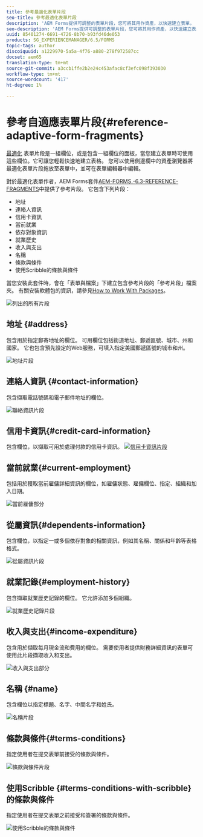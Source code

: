 ```yaml
---
title: 參考最適化表單片段
seo-title: 參考最適化表單片段
description: 'AEM Forms提供可調整的表單片段，您可將其用作資產，以快速建立表單。 '
seo-description: 'AEM Forms提供可調整的表單片段，您可將其用作資產，以快速建立表單。 '
uuid: 85401274-6691-4726-8b70-b93fd46de053
products: SG_EXPERIENCEMANAGER/6.5/FORMS
topic-tags: author
discoiquuid: a1229970-5a5a-4f76-a880-278f972587cc
docset: aem65
translation-type: tm+mt
source-git-commit: a3ccb1ffe2b2e24c453afac8cf3efc098f393030
workflow-type: tm+mt
source-wordcount: '417'
ht-degree: 1%

---
```



# 參考自適應表單片段{#reference-adaptive-form-fragments}

[最適化](../../forms/using/adaptive-form-fragments.md) 表單片段是一組欄位，或是包含一組欄位的面板，當您建立表單時可使用這些欄位。它可讓您輕鬆快速地建立表格。 您可以使用側邊欄中的資產瀏覽器將最適化表單片段拖放至表單中，並可在表單編輯器中編輯。

對於最適化表單作者，AEM Forms套件[AEM-FORMS.-6.3-REFERENCE-FRAGMENTS](https://www.adobeaemcloud.com/content/marketplace/marketplaceProxy.html?packagePath=/content/companies/public/adobe/packages/cq630/fd/AEM-FORMS-6.3-REFERENCE-FRAGMENTS)中提供了參考片段。 它包含下列片段：

* 地址
* 連絡人資訊
* 信用卡資訊
* 當前就業
* 依存對象資訊
* 就業歷史
* 收入與支出
* 名稱
* 條款與條件
* 使用Scribble的條款與條件

當您安裝此套件時，會在「表單與檔案」下建立包含參考片段的「參考片段」檔案夾。 有關安裝軟體包的資訊，請參見[How to Work With Packages](/help/sites-administering/package-manager.md)。

![列出的所有片段](assets/ootb-frags.png)

## 地址 {#address}

包含用於指定郵寄地址的欄位。 可用欄位包括街道地址、郵遞區號、城市、州和國家。 它也包含預先設定的Web服務，可填入指定美國郵遞區號的城市和州。

![地址片段](assets/address.png)

<!--[Click to enlarge

](assets/address-1.png)-->

## 連絡人資訊 {#contact-information}

包含擷取電話號碼和電子郵件地址的欄位。

![聯絡資訊片段](assets/contact-info.png)

<!--[Click to enlarge

](assets/contact-info-1.png)-->

## 信用卡資訊{#credit-card-information}

包含欄位，以擷取可用於處理付款的信用卡資訊。
[ ![信用卡資訊片段](assets/cc-info.png)](assets/cc-info-1.png)

## 當前就業{#current-employment}

包括用於獲取當前雇傭詳細資訊的欄位，如雇傭狀態、雇傭欄位、指定、組織和加入日期。

![當前雇傭部分](assets/current-emp.png)

<!--[Click to enlarge

](assets/current-emp-1.png)-->

## 從屬資訊{#dependents-information}

包含欄位，以指定一或多個依存對象的相關資訊，例如其名稱、關係和年齡等表格格式。

![從屬資訊片段](assets/dependents-info.png)

<!--[Click to enlarge

](assets/dependents-info-1.png)-->

## 就業記錄{#employment-history}

包含擷取就業歷史記錄的欄位。 它允許添加多個組織。

![就業歷史記錄片段](assets/emp-history.png)

<!--[Click to enlarge

](assets/emp-history-1.png)-->

## 收入與支出{#income-expenditure}

包含用於擷取每月現金流和費用的欄位。 需要使用者提供財務詳細資訊的表單可使用此片段擷取收入和支出。

![收入與支出部分](assets/income.png)

<!--[Click to enlarge

](assets/income-1.png)-->

## 名稱 {#name}

包含欄位以指定標題、名字、中間名字和姓氏。

![名稱片段](assets/name.png)

<!--[Click to enlarge

](assets/name-1.png)-->

## 條款與條件{#terms-conditions}

指定使用者在提交表單前接受的條款與條件。

![條款與條件片段](assets/tnc.png)

<!--[Click to enlarge

](assets/tnc-1.png)-->

## 使用Scribble {#terms-conditions-with-scribble}的條款與條件

指定使用者在提交表單之前接受和簽署的條款與條件。

![使用Scribble的條款與條件](assets/tnc-scribble.png)

<!--[Click to enlarge

](assets/tnc-scribble-1.png)-->
